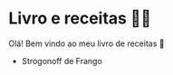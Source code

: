 # Livro e receitas :man_cook:

Olá! Bem vindo ao meu livro de receitas :wave:

* Strogonoff de Frango
